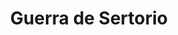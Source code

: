 ﻿---
title: "Guerra de Sertorio"
permalink: periodes_555.html
layout: periode
dataInici: -82
dataFi: -72
sidebar: periodes
pares:
  - id: 8
    title: "República romana"
    dataInici: "(-509)"
    dataFi: "(-27)"

fills:
jocsPrincipals:
  - title: "Spartacus"
    bggId: 22377
    dataInici: 
    dataFi: 

jocsEscenaris:
jocsEpoca:
jocsEpocaEscenaris:
  - title: "Iberos"
    bggId: 3634
    escenari: "De Igneus Bellum"
    dataInici: -79
    dataFi: -72

---
